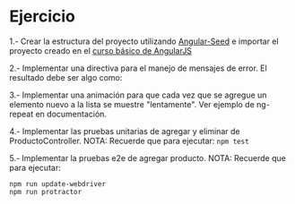 Ejercicio
=========

1.- Crear la estructura del proyecto utilizando [Angular-Seed](https://github.com/angular/angular-seed) e importar el proyecto creado en el [curso básico de AngularJS](https://github.com/camposer/curso_angularjs_20151015)

2.- Implementar una directiva para el manejo de mensajes de error. El resultado debe ser algo como:
	<mensaje src="ctrl.mensaje"></mensaje>

3.- Implementar una animación para que cada vez que se agregue un elemento nuevo a la lista se muestre "lentamente". Ver ejemplo de ng-repeat en documentación.

4.- Implementar las pruebas unitarias de agregar y eliminar de ProductoController. 
NOTA: Recuerde que para ejecutar: `npm test`

5.- Implementar la pruebas e2e de agregar producto.
NOTA: Recuerde que para ejecutar:
```
npm run update-webdriver
npm run protractor
```
